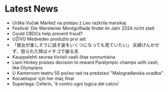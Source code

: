 # Latest News
-  Urška Vučak Markež na potepu z Leo razkrila marsikaj
-  Festival: Die Warsteiner Montgolfiade findet im Jahr 2024 nicht statt
-  Could CBDCs help prevent fraud?
-  UŽIVO Medvedev produžio prvi set
-  「彼女が楽しそうに話す姿をいくつになっても見ていたい」 夫婦げんかせず、怒られた時はイチゴで謝る夫
-  Kauppalehti seuraa tiiviisti vaali-iltaa sunnuntaina
-  Liam Hickey praises decision to reward Paralympic champs with cash, like Olympians
-  U Kamernom teatru 55 počeo rad na predstavi "Malograđanska svadba"
-  Kocaelispor için her maç final
-  Superlega: Ceferin, 'è contro ogni logica del calcio'

